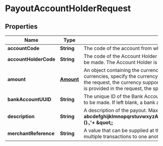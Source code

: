 

# PayoutAccountHolderRequest


## Properties

| Name | Type | Description | Notes |
|------------ | ------------- | ------------- | -------------|
|**accountCode** | **String** | The code of the account from which the payout is to be made. |  |
|**accountHolderCode** | **String** | The code of the Account Holder who owns the account from which the payout is to be made. The Account Holder is the party to which the payout will be made. |  |
|**amount** | [**Amount**](Amount.md) | An object containing the currency and value of the payout. If the account has multiple currencies, specify the currency to be used. If the &#x60;bankAccountUUID&#x60; is provided in the request, the currency supported by the bank is used. If the &#x60;payoutMethodCode&#x60; is provided in the request, the specified payout method is selected. |  [optional] |
|**bankAccountUUID** | **String** | The unique ID of the Bank Account held by the Account Holder to which the payout is to be made. If left blank, a bank account is automatically selected. |  [optional] |
|**description** | **String** | A description of the payout. Maximum 200 characters. Allowed: **abcdefghijklmnopqrstuvwxyzABCDEFGHIJKLMNOPQRSTUVWXYZ0123456789/?:().,&#39;+ \&quot;;** |  [optional] |
|**merchantReference** | **String** | A value that can be supplied at the discretion of the executing user in order to link multiple transactions to one another. |  [optional] |



